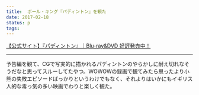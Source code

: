 ```yaml
---
title: 	ポール・キング『パディントン』を観た
date: 2017-02-18
status: p
tags:
---
```


[【公式サイト】『パディントン』｜Blu\-ray&DVD 好評発売中！](http://paddington-movie.jp/)

---

予告編を観て、CGで写実的に描かれるパディントンのやらかしに耐え切れなそうだなと思ってスルーしてたやつ。WOWOWの録画で観てみたら思ったより小熊の失敗エピソードばっかりというわけでもなく、それよりはいかにもイギリス人的な毒っ気の多い映画でわりと楽しく観た。
